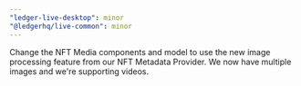 ```yaml
---
"ledger-live-desktop": minor
"@ledgerhq/live-common": minor
---
```


Change the NFT Media components and model to use the new image processing feature from our NFT Metadata Provider. We now have multiple images and we're supporting videos.
